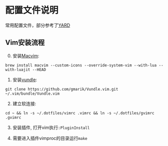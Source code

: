 配置文件说明
============

常用配置文件，部分参考了[YARD](https://github.com/skwp/dotfiles)

Vim安装流程
-----------

0. 安装[Macvim](https://github.com/b4winckler/macvim/wiki/FAQ):

```
brew install macvim --custom-icons --override-system-vim --with-lua --with-luajit --HEAD
```

1. 安装[vundle](https://github.com/gmarik/Vundle.vim):

```
git clone https://github.com/gmarik/Vundle.vim.git ~/.vim/bundle/Vundle.vim
```

2. 建立软连接:

```
cd ~ && ln -s ~/.dotfiles/vimrc .vimrc && ln -s ~/.dotfiles/gvimrc .gvimrc
```

3. 安装插件, 打开vim执行`:PluginInstall`

4. 需要进入插件vimproc的目录运行`make`
